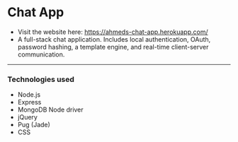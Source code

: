 # Chat App 
- Visit the website here: https://ahmeds-chat-app.herokuapp.com/
- A full-stack chat application. Includes local authentication, OAuth, password hashing, a template engine, and real-time client-server communication.
***  
### Technologies used
- Node.js
- Express
- MongoDB Node driver
- jQuery
- Pug (Jade)
- CSS